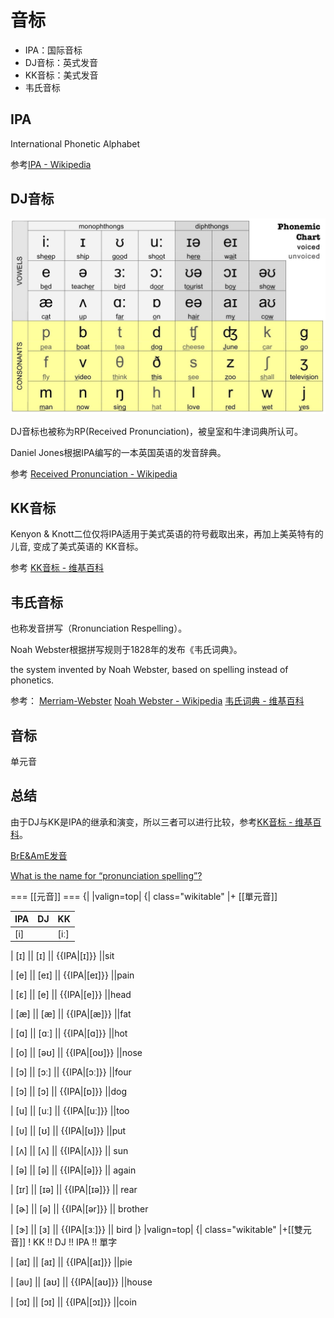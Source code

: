 # 音标

- IPA：国际音标
- DJ音标：英式发音
- KK音标：美式发音
- 韦氏音标

## IPA

International Phonetic Alphabet

参考[IPA - Wikipedia](https://en.wikipedia.org/wiki/International_Phonetic_Alphabet)

## DJ音标

![DJ](./asset/IPA.jpg)

DJ音标也被称为RP(Received Pronunciation)，被皇室和牛津词典所认可。

Daniel Jones根据IPA编写的一本英国英语的发音辞典。

参考
[Received Pronunciation - Wikipedia](https://en.wikipedia.org/wiki/Received_Pronunciation)

## KK音标

Kenyon & Knott二位仅将IPA适用于美式英语的符号截取出来，再加上美英特有的儿音, 变成了美式英语的 KK音标。

参考
[KK音标 - 维基百科](https://zh.wikipedia.org/zh-cn/KK音標)

## 韦氏音标

也称发音拼写（Rronunciation Respelling）。

Noah Webster根据拼写规则于1828年的发布《韦氏词典》。

the system invented by Noah Webster, based on spelling instead of phonetics. 

参考：
[Merriam-Webster](https://www.merriam-webster.com)
[Noah Webster - Wikipedia](https://en.wikipedia.org/wiki/Noah_Webster)
[韦氏词典 - 维基百科](https://zh.wikipedia.org/wiki/韦氏词典)

## 音标

单元音



## 总结

由于DJ与KK是IPA的继承和演变，所以三者可以进行比较，参考[KK音标 - 维基百科](https://zh.wikipedia.org/zh-cn/KK音標)。

[BrE&AmE发音](https://www.lexico.com/grammar/key-to-pronunciation)

[What is the name for “pronunciation spelling”?
](https://english.stackexchange.com/questions/160499/what-is-the-name-for-pronunciation-spelling)

=== [[元音]] ===
{|
|valign=top|
{| class="wikitable"
|+ [[單元音]]


| IPA | DJ  | KK  |
| --- | --- | --- |
| [i] || [iː] || {{IPA|[iː]}} ||seat

| [ɪ] || [ɪ] || {{IPA|[ɪ]}} ||sit

| [e] || [eɪ] || {{IPA|[eɪ]}} ||pain

| [ɛ] || [e] || {{IPA|[e]}} ||head

| [æ] || [æ] || {{IPA|[æ]}} ||fat

| [ɑ] || [ɑː] || {{IPA|[ɑ]}} ||hot

| [o] || [əʊ] || {{IPA|[oʊ]}} ||nose

| [ɔ] || [ɔː] || {{IPA|[ɔː]}} ||four

| [ɔ] || [ɔ] || {{IPA|[ɒ]}} ||dog

| [u] || [uː] || {{IPA|[uː]}} ||too

| [ᴜ] || [ʊ] || {{IPA|[ʊ]}} ||put

| [ʌ] || [ʌ] || {{IPA|[ʌ]}} || sun

| [ə] || [ə] || {{IPA|[ə]}} || again

| [ɪr] || [ɪə] || {{IPA|[ɪə]}} || rear

| [ɚ] || [ə] || {{IPA|[ər]}} || brother

| [ɝ] || [ɜ] || {{IPA|[ɜː]}} || bird
|}
|valign=top|
{| class="wikitable"
|+[[雙元音]]
! KK !! DJ !! IPA !! 單字

| [aɪ] || [aɪ] || {{IPA|[aɪ]}} ||pie

| [aᴜ] || [aʊ] || {{IPA|[aʊ]}} ||house

| [ɔɪ] || [ɔɪ] || {{IPA|[ɔɪ]}} ||coin